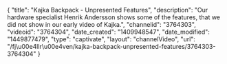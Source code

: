 {
    "title": "Kajka Backpack - Unpresented Features",
    "description": "Our hardware specialist Henrik Andersson shows some of the features, that we did not show in our early video of Kajka.",
    "channelid": "3764303",
    "videoid": "3764304",
    "date_created": "1409948547",
    "date_modified": "1449877479",
    "type": "captivate",
    "layout": "channelVideo",
    "url": "\/fj\u00e4llr\u00e4ven\/kajka-backpack-unpresented-features\/3764303-3764304"
}